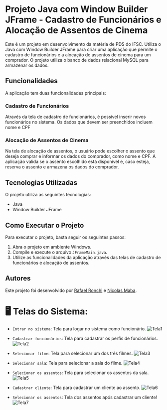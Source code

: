 
# Projeto Java com Window Builder JFrame - Cadastro de Funcionários e Alocação de Assentos de Cinema

Este é um projeto em desenvolvimento da matéria de PDS do IFSC. Utiliza o Java com Window Builder JFrame para criar uma aplicação que permite o cadastro de funcionários e a alocação de assentos de cinema para um comprador. O projeto utiliza o banco de dados relacional MySQL para armazenar os dados.

## Funcionalidades

A aplicação tem duas funcionalidades principais:

### Cadastro de Funcionários

Através da tela de cadastro de funcionários, é possível inserir novos funcionários no sistema. Os dados que devem ser preenchidos incluem nome e CPF

### Alocação de Assentos de Cinema

Na tela de alocação de assentos, o usuário pode escolher o assento que deseja comprar e informar os dados do comprador, como nome e CPF. A aplicação valida se o assento escolhido está disponível e, caso esteja, reserva o assento e armazena os dados do comprador.

## Tecnologias Utilizadas

O projeto utiliza as seguintes tecnologias:

- Java
- Window Builder JFrame

## Como Executar o Projeto

Para executar o projeto, basta seguir os seguintes passos:

1. Abra o projeto em ambiente Windows.
2. Compile e execute o arquivo `JFrameMain.java`.
3. Utilize as funcionalidades da aplicação através das telas de cadastro de funcionários e alocação de assentos. 

## Autores

Este projeto foi desenvolvido por [Rafael Ronchi](https://github.com/RafaelRonchi) e [Nicolas Maba](https://github.com/NicolasRicardoMaba).

# 🖥️ Telas do Sistema:

- `Entrar no sistema`: Tela para logar no sistema como funcionário.
 ![Tela1](https://github.com/RafaelRonchi/PDS-Estudo-de-Caso/assets/95860101/109c0d1b-e9c3-4a37-a1d5-9a580a09598e)
 
- `Cadastrar funcionários`: Tela para cadastrar os perfis de funcionários.
![Tela2](https://github.com/RafaelRonchi/PDS-Estudo-de-Caso/assets/95860101/b0a9a7a7-6763-4d11-939c-7ceb2965ad97)

- `Selecionar filme`: Tela para selecionar um dos três filmes.
 ![Tela3](https://github.com/RafaelRonchi/PDS-Estudo-de-Caso/assets/95860101/91a36084-611a-47d2-94c1-9c0d290e519d)
 
- `Selecionar sala`: Tela para selecionar a sala do filme.
 ![Tela4](https://github.com/RafaelRonchi/PDS-Estudo-de-Caso/assets/95860101/956ec7ac-d733-4918-b93d-7f1ae8dcac0a)
 
 - `Selecionar os assentos`: Tela para selecionar os assentos da sala.
![Tela5](https://github.com/RafaelRonchi/PDS-Estudo-de-Caso/assets/95860101/c8ed091a-5564-4fee-8251-d3153b7cfd62)

- `Cadastrar cliente`: Tela para cadastrar um cliente ao assento.
![Tela6](https://github.com/RafaelRonchi/PDS-Estudo-de-Caso/assets/95860101/fdcb2c5a-bccb-4ecd-bfee-ba713ee23f9b)

 - `Selecionar os assentos`: Tela dos assentos após cadastrar um cliente!
![Tela7](https://github.com/RafaelRonchi/PDS-Estudo-de-Caso/assets/95860101/6f38a2ed-9a3a-4e2a-b3a4-abf7e37c898e)
